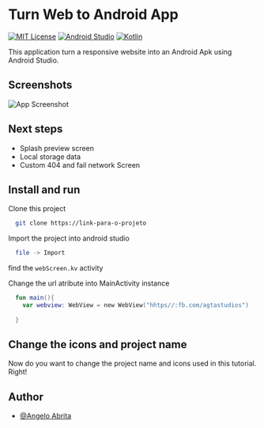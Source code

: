
# Turn Web to Android App
[![MIT License](https://shields.io/badge/Licence-MIT-green?badge&style=for-the-badge)](https://choosealicense.com/licenses/mit/)
[![Android Studio](https://shields.io/badge/Android--Studio-4.8-blue?badge&logo=androidstudio&style=for-the-badge)](https://opensource.org/licenses/)
[![Kotlin](https://shields.io/badge/Kotlin-4.8-yellow?badge&logo=kotlin&style=for-the-badge)](http://www.gnu.org/licenses/agpl-3.0)


This application turn a responsive website into an Android Apk using Android Studio.




## Screenshots

![App Screenshot](https://via.placeholder.com/468x300?text=App+Screenshot+Here)


## Next steps

- Splash preview screen
- Local storage data
- Custom 404 and fail network Screen



## Install and run

Clone this project

```bash
  git clone https://link-para-o-projeto
```

Import the project into android studio


```bash
  file -> Import
```

find the ``` webScreen.kv ``` activity

Change the url atribute into MainActivity instance

```kotlin
  fun main(){
    var webview: WebView = new WebView("hhtps//:fb.com/agtastudios")
    
  }
```


## Change the icons and project name

Now do you want to change the project name and icons used in this tutorial. Right!


## Author

- [@Angelo Abrita](https://www.github.com/octokatherine)




